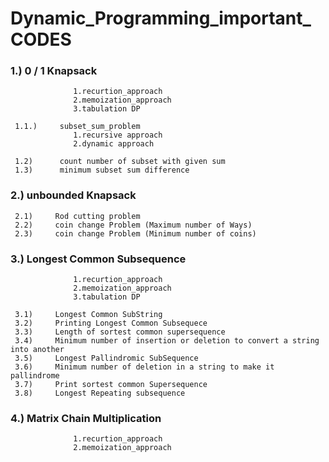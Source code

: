 # Dynamic_Programming_important_ CODES

###  1.)     0 / 1 Knapsack
                  1.recurtion_approach
                  2.memoization_approach
                  3.tabulation DP   
                  
     1.1.)     subset_sum_problem
                  1.recursive approach
                  2.dynamic approach   
                  
     1.2)      count number of subset with given sum
     1.3)      minimum subset sum difference
     
###  2.)      unbounded Knapsack

     2.1)     Rod cutting problem
     2.2)     coin change Problem (Maximum number of Ways)
     2.3)     coin change Problem (Minimum number of coins)
     
###	 3.)      Longest Common Subsequence
                  1.recurtion_approach
                  2.memoization_approach
                  3.tabulation DP
                  
     3.1)     Longest Common SubString
     3.2)     Printing Longest Common Subsequece
     3.3)     Length of sortest common supersequence
     3.4)     Minimum number of insertion or deletion to convert a string into another
     3.5)     Longest Pallindromic SubSequence
     3.6)     Minimum number of deletion in a string to make it pallindrome
     3.7)     Print sortest common Supersequence
     3.8)     Longest Repeating subsequence
     
###  4.)      Matrix Chain Multiplication
                  1.recurtion_approach
                  2.memoization_approach
                  
